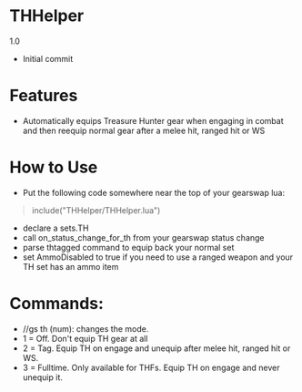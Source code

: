 # THHelper

1.0
- Initial commit

# Features

- Automatically equips Treasure Hunter gear when engaging in combat and then reequip normal gear after a melee hit, ranged hit or WS 

# How to Use

- Put the following code somewhere near the top of your gearswap lua:
> include("THHelper/THHelper.lua")

- declare a sets.TH 
- call on_status_change_for_th from your gearswap status change
- parse thtagged command to equip back your normal set
- set AmmoDisabled to true if you need to use a ranged weapon and your TH set has an ammo item

# Commands:

- //gs th (num): changes the mode. 
- 1 = Off. Don't equip TH gear at all
- 2 = Tag. Equip TH on engage and unequip after melee hit, ranged hit or WS.
- 3 = Fulltime. Only available for THFs. Equip TH on engage and never unequip it.